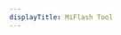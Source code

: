 ```yaml
---
displayTitle: MiFlash Tool
---
```

<script>
    if (/(x64|WOW64)/i.test(navigator.userAgent)) {
        window.location.href = "https://api.en.miui.com/url/MiFlashTool";
    }
    if (/(x86_64)/i.test(navigator.userAgent)) {
        window.location.href = "https://api.en.miui.com/url/MiFlashTool";
    }
    if (/(Macintosh)/i.test(navigator.userAgent)) {
        alert("This app does not work on your device.");
    }
    if (/(iPhone|iPod)/i.test(navigator.userAgent)) {
        alert("This app does not work on your device.");
        }
    if (/(iPad)/i.test(navigator.userAgent)) {
        alert("This app does not work on your device.");
    }
    if (/(Android)/i.test(navigator.userAgent)) {
        alert("This app does not work on your device.");
    }
</script>